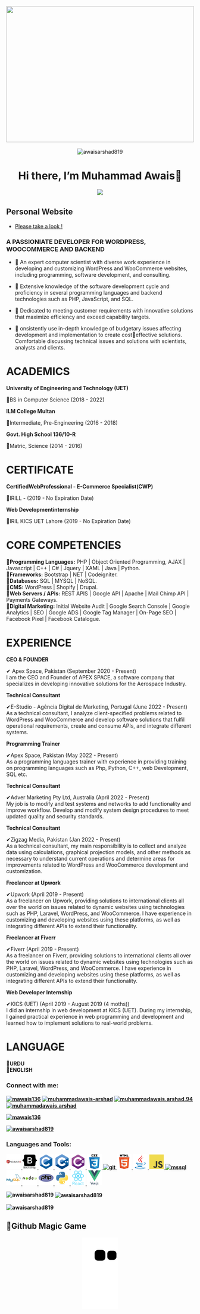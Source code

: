 <img style="height:365px;width:100%" src="https://github.com/enggfaisal/enggfaisal/blob/main/Yellow%20and%20White%20Geometric%20%20Business%20Facebook%20Cover.png" type="image">

<p align="center"> <img src="https://komarev.com/ghpvc/?username=awaisarshad819&label=Profile%20views&color=0e75b6&style=flat" alt="awaisarshad819" /> </p>

<div align="center">
    <h1> Hi there, I’m Muhammad Awais👋<a href="#"></h1>
  </div>
<p align="center">
<a href="https://github.com/"><img src="https://readme-typing-svg.herokuapp.com?lines=Practicing+Data+Science+Enthusiast;Pursued+Master's+in+Big+Data+and+Business +Analytics;Woocommerce+Devloper&center=true&width=500&height=50"></a>
  
  
  ## Personal Website 
- [Please take a look !](https://portfolio.apexspace.net/)
<img align="right" alt="" src="fresh.jpg" width="22%" />
  
  ### A PASSIONIATE DEVELOPER FOR WORDPRESS, WOOCOMMERCE AND BACKEND

- 🔭 An expert computer scientist with diverse work experience in developing and customizing WordPress and
     WooCommerce websites, including programming, software development, and consulting.
  
- 🌱 Extensive knowledge of the software development cycle and proficiency in several programming languages and
     backend technologies such as PHP, JavaScript, and SQL.
  
- 👯 Dedicated to meeting customer requirements with innovative solutions that maximize efficiency and exceed capability
     targets.

- 📢 onsistently use in-depth knowledge of budgetary issues affecting development and implementation to create costeffective solutions. Comfortable discussing technical issues and solutions with scientists, analysts and clients.

# ACADEMICS
<p><b>University of Engineering and Technology (UET) </b> </p> 
<p>🥇BS in Computer Science  (2018 - 2022)</p>

<p><b>ILM College Multan </b> </p> 
<p>🥇Intermediate, Pre-Engineering  (2016 - 2018)</p>

<p><b>Govt. High School 136/10-R </b> </p> 
<p>🥇Matric, Science  (2014 - 2016)</p>
	
	
# CERTIFICATE
<p><b>CertifiedWebProfessional - E-Commerce Specialist(CWP) </b> </p> 
<p>🥇IRILL  -  (2019 - No Expiration Date)</p>

<p><b>Web Developmentinternship </b> </p> 
<p>🥇IRIL KICS UET Lahore  (2019 - No Expiration Date)</p>
	
	
# CORE COMPETENCIES
<b>📌Programming Languages:</b> PHP | Object Oriented Programming, AJAX | Javascript | C++ | C# | Jquery | XAML | Java | Python. <br>
<b>📌Frameworks:</b> Bootstrap | NET | Codeigniter. <br>
<b>📌Databases:</b> SQL | MYSQL | NoSQL.<br>
<b>📌CMS:</b> WordPress | Shopify | Drupal.<br>
<b>📌Web Servers / APIs:</b> REST APIS | Google API | Apache | Mail Chimp API | Payments Gateways.<br>
<b>📌Digital Marketing:</b> Initial Website Audit | Google Search Console | Google Analytics | SEO | Google ADS | Google Tag
     Manager | On-Page SEO | Facebook Pixel | Facebook Catalogue. <br>

# EXPERIENCE
<p><b>CEO & FOUNDER </b> </p> 
<p>✔ Apex Space, Pakistan  (September 2020 - Present) <br>I am the CEO and Founder of APEX SPACE, a software company that specializes in developing innovative solutions for
the Aerospace Industry.</p>

<p><b>Technical Consultant </b> </p> 
<p>✔E-Studio - Agência Digital de Marketing, Portugal  (June 2022 - Present) <br> As a technical consultant, I analyze client-specified problems related to WordPress and WooCommerce and develop
software solutions that fulfil operational requirements, create and consume APIs, and integrate different systems.
</p>

<p><b>Programming Trainer </b> </p> 
<p>✔Apex Space, Pakistan  (May 2022 - Present) <br> As a programming languages trainer with experience in providing training on programming languages such as Php,
Python, C++, web Development, SQL etc.
</p>
	
<p><b>Technical Consultant </b> </p> 
<p>✔Adver Marketing Pty Ltd, Australia (April 2022 - Present) <br> My job is to modify and test systems and networks to add functionality and improve workflow. Develop and modify
system design procedures to meet updated quality and security standards.</p>
	
<p><b>Technical Consultant </b> </p> 
<p>✔Zigzag Media, Pakistan (Jan 2022 - Present) <br> As a technical consultant, my main responsibility is to collect and analyze data using calculations, graphical
projection models, and other methods as necessary to understand current operations and determine areas for
improvements related to WordPress and WooCommerce development and customization.</p>
	
<p><b>Freelancer at Upwork </b> </p> 
<p>✔Upwork  (April 2019 - Present) <br> As a freelancer on Upwork, providing solutions to international clients all over the world on issues related to dynamic
websites using technologies such as PHP, Laravel, WordPress, and WooCommerce. I have experience in customizing
and developing websites using these platforms, as well as integrating different APIs to extend their functionality.</p>
	
<p><b>Freelancer at Fiverr </b> </p> 
<p>✔Fiverr  (April 2019 - Present) <br> As a freelancer on Fiverr, providing solutions to international clients all over the world on issues related to dynamic
websites using technologies such as PHP, Laravel, WordPress, and WooCommerce. I have experience in customizing
and developing websites using these platforms, as well as integrating different APIs to extend their functionality.
</p>

<p><b>Web Developer Internship</b> </p> 
<p>✔KICS (UET)  (April 2019 - August 2019 (4 moths)) <br> I did an internship in web development at KICS (UET). During my internship, I gained practical experience in web
programming and development and learned how to implement solutions to real-world problems.</p>
	
	
# LANGUAGE
<b>📌URDU <br>
<b>📌ENGLISH <br>
	
<h3 align="left">Connect with me:</h3>
<p align="left">
<a href="https://twitter.com/mawais136" target="blank"><img align="center" src="https://raw.githubusercontent.com/rahuldkjain/github-profile-readme-generator/master/src/images/icons/Social/twitter.svg" alt="mawais136" height="30" width="40" /></a>
<a href="https://linkedin.com/in/muhammadawais-arshad" target="blank"><img align="center" src="https://raw.githubusercontent.com/rahuldkjain/github-profile-readme-generator/master/src/images/icons/Social/linked-in-alt.svg" alt="muhammadawais-arshad" height="30" width="40" /></a>
<a href="https://fb.com/muhammadawais.arshad.94" target="blank"><img align="center" src="https://raw.githubusercontent.com/rahuldkjain/github-profile-readme-generator/master/src/images/icons/Social/facebook.svg" alt="muhammadawais.arshad.94" height="30" width="40" /></a>
<a href="https://instagram.com/muhammadawais.arshad" target="blank"><img align="center" src="https://raw.githubusercontent.com/rahuldkjain/github-profile-readme-generator/master/src/images/icons/Social/instagram.svg" alt="muhammadawais.arshad" height="30" width="40" /></a>
</p>

<p align="left"> <a href="https://twitter.com/mawais136" target="blank"><img src="https://img.shields.io/twitter/follow/mawais136?logo=twitter&style=for-the-badge" alt="mawais136" /></a> </p>
	
<p align="left"> <a href="https://github.com/ryo-ma/github-profile-trophy"><img src="https://github-profile-trophy.vercel.app/?username=awaisarshad819" alt="awaisarshad819" /></a> </p>
	
	
<h3 align="left">Languages and Tools:</h3>
<p align="left"> <a href="https://angular.io" target="_blank" rel="noreferrer"> <img src="https://raw.githubusercontent.com/devicons/devicon/master/icons/angularjs/angularjs-original-wordmark.svg" alt="angularjs" width="40" height="40"/> </a> <a href="https://getbootstrap.com" target="_blank" rel="noreferrer"> <img src="https://raw.githubusercontent.com/devicons/devicon/master/icons/bootstrap/bootstrap-plain-wordmark.svg" alt="bootstrap" width="40" height="40"/> </a> <a href="https://www.cprogramming.com/" target="_blank" rel="noreferrer"> <img src="https://raw.githubusercontent.com/devicons/devicon/master/icons/c/c-original.svg" alt="c" width="40" height="40"/> </a> <a href="https://www.w3schools.com/cpp/" target="_blank" rel="noreferrer"> <img src="https://raw.githubusercontent.com/devicons/devicon/master/icons/cplusplus/cplusplus-original.svg" alt="cplusplus" width="40" height="40"/> </a> <a href="https://www.w3schools.com/cs/" target="_blank" rel="noreferrer"> <img src="https://raw.githubusercontent.com/devicons/devicon/master/icons/csharp/csharp-original.svg" alt="csharp" width="40" height="40"/> </a> <a href="https://www.w3schools.com/css/" target="_blank" rel="noreferrer"> <img src="https://raw.githubusercontent.com/devicons/devicon/master/icons/css3/css3-original-wordmark.svg" alt="css3" width="40" height="40"/> </a> <a href="https://git-scm.com/" target="_blank" rel="noreferrer"> <img src="https://www.vectorlogo.zone/logos/git-scm/git-scm-icon.svg" alt="git" width="40" height="40"/> </a> <a href="https://www.w3.org/html/" target="_blank" rel="noreferrer"> <img src="https://raw.githubusercontent.com/devicons/devicon/master/icons/html5/html5-original-wordmark.svg" alt="html5" width="40" height="40"/> </a> <a href="https://www.java.com" target="_blank" rel="noreferrer"> <img src="https://raw.githubusercontent.com/devicons/devicon/master/icons/java/java-original.svg" alt="java" width="40" height="40"/> </a> <a href="https://developer.mozilla.org/en-US/docs/Web/JavaScript" target="_blank" rel="noreferrer"> <img src="https://raw.githubusercontent.com/devicons/devicon/master/icons/javascript/javascript-original.svg" alt="javascript" width="40" height="40"/> </a> <a href="https://www.microsoft.com/en-us/sql-server" target="_blank" rel="noreferrer"> <img src="https://www.svgrepo.com/show/303229/microsoft-sql-server-logo.svg" alt="mssql" width="40" height="40"/> </a> <a href="https://www.mysql.com/" target="_blank" rel="noreferrer"> <img src="https://raw.githubusercontent.com/devicons/devicon/master/icons/mysql/mysql-original-wordmark.svg" alt="mysql" width="40" height="40"/> </a> <a href="https://nodejs.org" target="_blank" rel="noreferrer"> <img src="https://raw.githubusercontent.com/devicons/devicon/master/icons/nodejs/nodejs-original-wordmark.svg" alt="nodejs" width="40" height="40"/> </a> <a href="https://www.php.net" target="_blank" rel="noreferrer"> <img src="https://raw.githubusercontent.com/devicons/devicon/master/icons/php/php-original.svg" alt="php" width="40" height="40"/> </a> <a href="https://www.python.org" target="_blank" rel="noreferrer"> <img src="https://raw.githubusercontent.com/devicons/devicon/master/icons/python/python-original.svg" alt="python" width="40" height="40"/> </a> <a href="https://reactjs.org/" target="_blank" rel="noreferrer"> <img src="https://raw.githubusercontent.com/devicons/devicon/master/icons/react/react-original-wordmark.svg" alt="react" width="40" height="40"/> </a> <a href="https://vuejs.org/" target="_blank" rel="noreferrer"> <img src="https://raw.githubusercontent.com/devicons/devicon/master/icons/vuejs/vuejs-original-wordmark.svg" alt="vuejs" width="40" height="40"/> </a> </p>

<p><img align="left" src="https://github-readme-stats.vercel.app/api/top-langs?username=awaisarshad819&show_icons=true&locale=en&layout=compact" alt="awaisarshad819" /></p>
<p>&nbsp;<img align="center" src="https://github-readme-stats.vercel.app/api?username=awaisarshad819&show_icons=true&locale=en" alt="awaisarshad819" /></p>
<p><img align="center" src="https://github-readme-streak-stats.herokuapp.com/?user=awaisarshad819&" alt="awaisarshad819" /></p>

	
	
	


## 🐛Github Magic Game

<p align="center">
  <img src="https://github.com/saadfareed/saadfareed/raw/output/github-contribution-grid-snake.svg" alt="snake"></center>
</p>
<br>      
